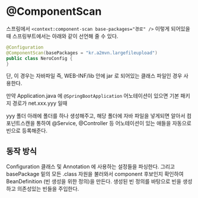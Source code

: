 # @ComponentScan

스프링에서 `<context:component-scan base-packages="경로" />` 이렇게 되어있을때 스프링부트에서는 아래와 같이 선언해 줄 수 있다.

```java
@Configuration
@ComponentScan(basePackages = "kr.a2mvn.largefileupload")
public class NeroConfig {
}
```

단, 이 경우는 자바파일 즉, WEB-INF/lib 안에 jar 로 되어있는 클래스 파일인 경우 사용한다. 

만약 Application.java 에 `@SpringBootApplication` 어노테이션이 있으면 기본 패키지 경로가 net.xxx.yyy 일때

yyy 폴더 아래에 폴더를 하나 생성해주고, 해당 폴더에 자바 파일을 넣게되면 알아서 컴포넌트스캔을 통하여 @Service, @Controller 등 어노테이션이 있는 애들을 자동으로 빈으로 등록해준다.

## 동작 방식

Configuration 클래스 및 Annotation 에 사용하는 설정들을 파싱한다. 그리고 basePackage 밑의 모든 .class 자원을 불러와서 component 후보인지 확인하여 BeanDefinition (빈 생성을 위한 정의)을 만든다. 생성된 빈 정의를 바탕으로 빈을 생성하고 의존성있는 빈들을 주입한다.
